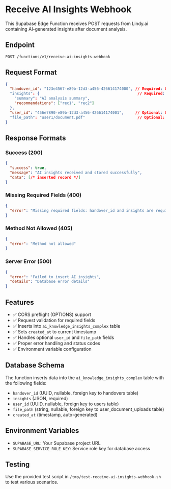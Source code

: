 # Receive AI Insights Webhook

This Supabase Edge Function receives POST requests from Lindy.ai containing AI-generated insights after document analysis.

## Endpoint
`POST /functions/v1/receive-ai-insights-webhook`

## Request Format
```json
{
  "handover_id": "123e4567-e89b-12d3-a456-426614174000", // Required: UUID
  "insights": {                                           // Required: JSON object
    "summary": "AI analysis summary",
    "recommendations": ["rec1", "rec2"]
  },
  "user_id": "456e7890-e89b-12d3-a456-426614174001",     // Optional: UUID
  "file_path": "user1/document.pdf"                       // Optional: string
}
```

## Response Formats

### Success (200)
```json
{
  "success": true,
  "message": "AI insights received and stored successfully",
  "data": [/* inserted record */]
}
```

### Missing Required Fields (400)
```json
{
  "error": "Missing required fields: handover_id and insights are required"
}
```

### Method Not Allowed (405)
```json
{
  "error": "Method not allowed"
}
```

### Server Error (500)
```json
{
  "error": "Failed to insert AI insights",
  "details": "Database error details"
}
```

## Features
- ✅ CORS preflight (OPTIONS) support
- ✅ Request validation for required fields
- ✅ Inserts into `ai_knowledge_insights_complex` table
- ✅ Sets `created_at` to current timestamp
- ✅ Handles optional `user_id` and `file_path` fields
- ✅ Proper error handling and status codes
- ✅ Environment variable configuration

## Database Schema
The function inserts data into the `ai_knowledge_insights_complex` table with the following fields:
- `handover_id` (UUID, nullable, foreign key to handovers table)
- `insights` (JSON, required)
- `user_id` (UUID, nullable, foreign key to users table)
- `file_path` (string, nullable, foreign key to user_document_uploads table)
- `created_at` (timestamp, auto-generated)

## Environment Variables
- `SUPABASE_URL`: Your Supabase project URL
- `SUPABASE_SERVICE_ROLE_KEY`: Service role key for database access

## Testing
Use the provided test script in `/tmp/test-receive-ai-insights-webhook.sh` to test various scenarios.